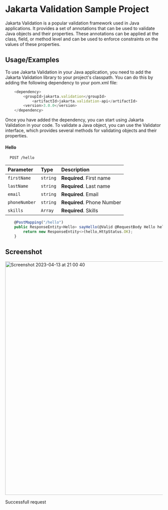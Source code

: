 # Jakarta Validation Sample Project

Jakarta Validation is a popular validation framework used in Java applications. It provides a set of annotations that
can be used to validate Java objects and their properties. These annotations can be applied at the class, field, or
method level and can be used to enforce constraints on the values of these properties.

## Usage/Examples

To use Jakarta Validation in your Java application, you need to add the Jakarta Validation library to your project's
classpath. You can do this by adding the following dependency to your pom.xml file:

```javascript
    <dependency>
        <groupId>jakarta.validation</groupId>
            <artifactId>jakarta.validation-api</artifactId>
        <version>3.0.0</version>
    </dependency>
```

Once you have added the dependency, you can start using Jakarta Validation in your code. To validate a Java object, you
can use the Validator interface, which provides several methods for validating objects and their properties.

#### Hello

```http
  POST /hello
```

| Parameter | Type     | Description                |
| :-------- | :------- | :------------------------- |
| `firstName` | `string` | **Required**. First name |
| `lastName` | `string` | **Required**. Last name |
| `email` | `string` | **Required**. Email |
| `phoneNumber` | `string` | **Required**. Phone Number |
| `skills` | `Array` | **Required**. Skills |

```javascript
    @PostMapping("/hello")
    public ResponseEntity<Hello> sayHello(@Valid @RequestBody Hello hello){
        return new ResponseEntity<>(hello,HttpStatus.OK);
    }
```
## Screenshot

<img width="748" alt="Screenshot 2023-04-13 at 21 00 40" src="https://user-images.githubusercontent.com/66008860/231783684-1fddca4c-0b36-4591-aa5f-3631b6b04037.png">

Successfull request 


